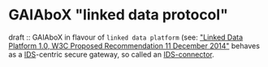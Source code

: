 # GAIAboX "linked data protocol"

draft :: GAIAboX in flavour of `linked data platform`  (see: ["Linked
 Data Platform 1.0, W3C Proposed Recommendation 11 December 2014"](https://dvcs.w3.org/hg/ldpwg/raw-file/default/ldp.html)
 behaves as a [IDS](https://gitlab.com/ids-g/ids-g/blob/master/glossary/README.md#ids)-centric
 secure gateway, so called an
 [IDS-connector](https://gitlab.com/ids-g/ids-g/blob/master/glossary/README.md#connector).


